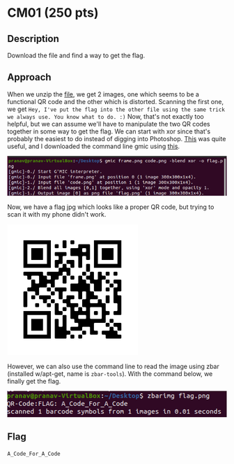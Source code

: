 # CM01 (250 pts)

## Description
Download the file and find a way to get the flag.

## Approach
When we unzip the [file](cm01.zip), we get 2 images, one which seems to be a functional QR code and the other which is distorted. Scanning the first one, we get `Hey, I've put the flag into the other file using the same trick we always use. You know what to do. :)` Now, that's not exactly too helpful, but we can assume we'll have to manipulate the two QR codes together in some way to get the flag. We can start with xor since that's probably the easiest to do instead of digging into Photoshop. [This](https://ctftime.org/writeup/26471) was quite useful, and I downloaded the command line gmic using [this](website).

![](gmic.jpg)

Now, we have a flag jpg which looks like a proper QR code, but trying to scan it with my phone didn't work. 

![](flag.png)

However, we can also use the command line to read the image using zbar (installed w/apt-get, name is `zbar-tools`). With the command below, we finally get the flag.

![](zbar.jpg)

## Flag
`A_Code_For_A_Code`



